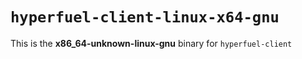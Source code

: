 # `hyperfuel-client-linux-x64-gnu`

This is the **x86_64-unknown-linux-gnu** binary for `hyperfuel-client`
